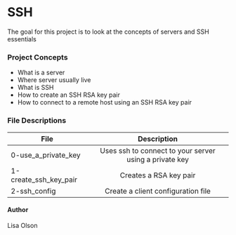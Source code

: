 # SSH
The goal for this project is to look at the concepts of servers and SSH essentials

### Project Concepts
- What is a server
- Where server usually live
- What is SSH
- How to create an SSH RSA key pair
- How to connect to a remote host using an SSH RSA key pair

### File Descriptions
| File | Description |
| ------------- |:-------------:|
| 0-use_a_private_key | Uses ssh to connect to your server using a private key |
| 1-create_ssh_key_pair | Creates a RSA key pair |
| 2-ssh_config | Create a client configuration file |

#### Author
Lisa Olson
